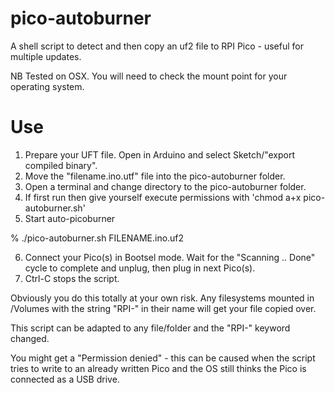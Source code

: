 # pico-autoburner
A shell script to detect and then copy an uf2 file to RPI Pico - useful for multiple updates.

NB 
Tested on OSX. You will need to check the mount point for your operating system.

Use
===

1) Prepare your UFT file.  Open in Arduino and select Sketch/"export compiled binary".
2) Move the "filename.ino.utf" file into the pico-autoburner folder.
3) Open a terminal and change directory to the pico-autoburner folder.
4) If first run then give yourself execute permissions with 'chmod a+x pico-autoburner.sh'
5) Start auto-picoburner

% ./pico-autoburner.sh FILENAME.ino.uf2

6) Connect your Pico(s) in Bootsel mode. Wait for the "Scanning .. Done" cycle to complete and unplug, then plug in next Pico(s).
7) Ctrl-C stops the script.

Obviously you do this totally at your own risk.  Any filesystems mounted in /Volumes with the string "RPI-" in their name will get your file copied over. 

This script can be adapted to any file/folder and the "RPI-" keyword changed.

You might get a "Permission denied" - this can be caused when the script tries to write to an already written Pico and the OS still thinks the Pico is connected as a USB drive.